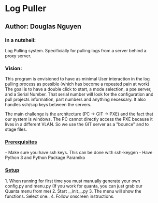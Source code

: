 <h1>Log Puller</h1>
<h2>Author: Douglas Nguyen</h2>

<h3>In a nutshell:</h3>
Log Pulling system. Specificially for pulling logs from a server behind a proxy server.

<h3>Vision:</h3>
This program is envisioned to have as minimal User interaction in the log pulling process as possible (which has become a repeated pain at work)
The goal is to have a double click to start, a mode selection, a pxe server, and a Serial Number. That serial number will look for the configuration and pull projects information, part numbers and anything necessary. It also handles ssh/scp keys between the servers. 

The main challenge is the architecture (PC -> GIT -> PXE) and the fact that our system is windows. The PC cannot directly access the PXE because it lives in a different VLAN. So we use the GIT server as a "bounce" and to stage files.

<h3><u>Prerequisites</h3></u>
- Make sure you have ssh keys. This can be done with ssh-keygen
- Have Python 3 and Python Package Paramiko


<h3><u>Setup</h3></u>
1.  When running for first time you must manually generate your own config.py and menu.py (If you work for quanta, you can just grab our Quanta menu from me)
2.  Start __init__.py
3.  The menu will show the functions. Select one..
4. Follow onscreen instructions.
